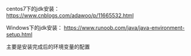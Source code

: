 centos7下的jdk安装：  
https://www.cnblogs.com/adawoo/p/11665532.html  

Windows下的jdk安装：
https://www.runoob.com/java/java-environment-setup.html

主要是安装完成后的环境变量的配置